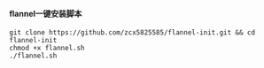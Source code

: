 #### flannel一键安装脚本

```
git clone https://github.com/zcx5825585/flannel-init.git && cd flannel-init
chmod +x flannel.sh
./flannel.sh
```
